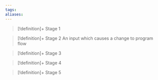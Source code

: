 ```yaml
---
tags:
aliases:
---
```


> [!definition]+ Stage 1
>

> [!definition]+ Stage 2
> An input which causes a change to program flow

> [!definition]+ Stage 3
>

> [!definition]+ Stage 4
>

> [!definition]+ Stage 5
>



